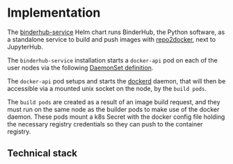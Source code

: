 # Implementation

The [binderhub-service](https://github.com/2i2c-org/binderhub-service/) Helm chart runs BinderHub, the Python software, as a standalone service to build and push images with [repo2docker](https://github.com/jupyterhub/repo2docker), next to JupyterHub.

The `binderhub-service` installation starts a `docker-api` pod on each of the user nodes via the following [DaemonSet definition](https://github.com/2i2c-org/binderhub-service/blob/main/binderhub-service/templates/docker-api/daemonset.yaml).

The `docker-api` pod setups and starts the [dockerd](https://docs.docker.com/engine/reference/commandline/dockerd/) daemon, that will then be accessible via a mounted unix socket on the node, by the `build pods`.

The `build pods` are created as a result of an image build request, and they must run on the same node as the builder pods to make use of the docker daemon. These pods mount a k8s Secret with the docker config file holding the necessary registry credentials so they can push to the container registry.

## Technical stack

[jupyterhub]: https://jupyterhub.readthedocs.io/en/stable/
[jupyterhub rbac]: https://jupyterhub.readthedocs.io/en/stable/rbac/index.html
[readthedocs]: https://readthedocs.org/
[sphinx]: https://www.sphinx-doc.org/en/master/
[sphinx-book-theme]: https://sphinx-book-theme.readthedocs.io/en/stable/
[myst-parser]: https://myst-parser.readthedocs.io/en/stable/
[github actions]: https://github.com/features/actions
